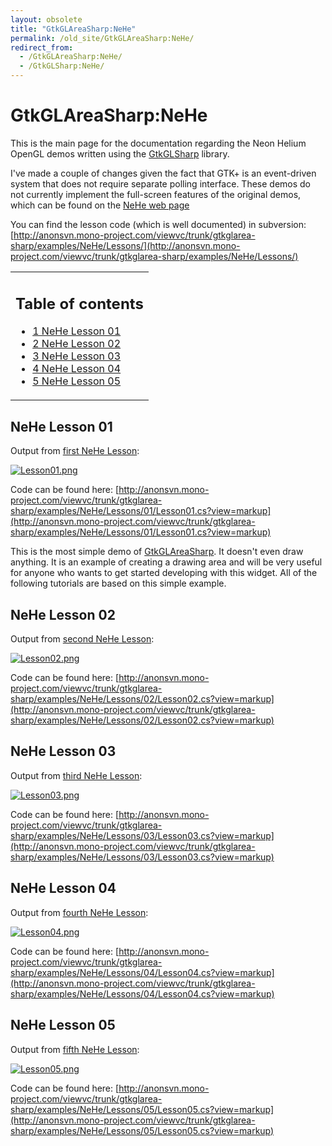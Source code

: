 ```yaml
---
layout: obsolete
title: "GtkGLAreaSharp:NeHe"
permalink: /old_site/GtkGLAreaSharp:NeHe/
redirect_from:
  - /GtkGLAreaSharp:NeHe/
  - /GtkGLSharp:NeHe/
---
```


GtkGLAreaSharp:NeHe
===================

This is the main page for the documentation regarding the Neon Helium OpenGL demos written using the [GtkGLSharp]({{site.github.url}}/old_site/GtkGLAreaSharp) library.

I've made a couple of changes given the fact that GTK+ is an event-driven system that does not require separate polling interface. These demos do not currently implement the full-screen features of the original demos, which can be found on the [NeHe web page](http://nehe.gamedev.net/)

You can find the lesson code (which is well documented) in subversion: [http://anonsvn.mono-project.com/viewvc/trunk/gtkglarea-sharp/examples/NeHe/Lessons/](http://anonsvn.mono-project.com/viewvc/trunk/gtkglarea-sharp/examples/NeHe/Lessons/)

<table>
<col width="100%" />
<tbody>
<tr class="odd">
<td align="left"><h2>Table of contents</h2>
<ul>
<li><a href="#NeHe_Lesson_01">1 NeHe Lesson 01</a></li>
<li><a href="#NeHe_Lesson_02">2 NeHe Lesson 02</a></li>
<li><a href="#NeHe_Lesson_03">3 NeHe Lesson 03</a></li>
<li><a href="#NeHe_Lesson_04">4 NeHe Lesson 04</a></li>
<li><a href="#NeHe_Lesson_05">5 NeHe Lesson 05</a></li>
</ul></td>
</tr>
</tbody>
</table>

NeHe Lesson 01
--------------

Output from [first NeHe Lesson](http://nehe.gamedev.net/data/lessons/lesson.asp?lesson=01):

[![Lesson01.png]({{site.github.url}}/old_site/images/5/5a/Lesson01.png)]({{site.github.url}}/old_site/images/5/5a/Lesson01.png)

Code can be found here: [http://anonsvn.mono-project.com/viewvc/trunk/gtkglarea-sharp/examples/NeHe/Lessons/01/Lesson01.cs?view=markup](http://anonsvn.mono-project.com/viewvc/trunk/gtkglarea-sharp/examples/NeHe/Lessons/01/Lesson01.cs?view=markup)

This is the most simple demo of [GtkGLAreaSharp]({{site.github.url}}/old_site/GtkGLAreaSharp "GtkGLAreaSharp"). It doesn't even draw anything. It is an example of creating a drawing area and will be very useful for anyone who wants to get started developing with this widget. All of the following tutorials are based on this simple example.

NeHe Lesson 02
--------------

Output from [second NeHe Lesson](http://nehe.gamedev.net/data/lessons/lesson.asp?lesson=02):

[![Lesson02.png]({{site.github.url}}/old_site/images/d/d0/Lesson02.png)]({{site.github.url}}/old_site/images/d/d0/Lesson02.png)

Code can be found here: [http://anonsvn.mono-project.com/viewvc/trunk/gtkglarea-sharp/examples/NeHe/Lessons/02/Lesson02.cs?view=markup](http://anonsvn.mono-project.com/viewvc/trunk/gtkglarea-sharp/examples/NeHe/Lessons/02/Lesson02.cs?view=markup)

NeHe Lesson 03
--------------

Output from [third NeHe Lesson](http://nehe.gamedev.net/data/lessons/lesson.asp?lesson=03):

[![Lesson03.png]({{site.github.url}}/old_site/images/3/3c/Lesson03.png)]({{site.github.url}}/old_site/images/3/3c/Lesson03.png)

Code can be found here: [http://anonsvn.mono-project.com/viewvc/trunk/gtkglarea-sharp/examples/NeHe/Lessons/03/Lesson03.cs?view=markup](http://anonsvn.mono-project.com/viewvc/trunk/gtkglarea-sharp/examples/NeHe/Lessons/03/Lesson03.cs?view=markup)

NeHe Lesson 04
--------------

Output from [fourth NeHe Lesson](http://nehe.gamedev.net/data/lessons/lesson.asp?lesson=04):

[![Lesson04.png]({{site.github.url}}/old_site/images/5/5b/Lesson04.png)]({{site.github.url}}/old_site/images/5/5b/Lesson04.png)

Code can be found here: [http://anonsvn.mono-project.com/viewvc/trunk/gtkglarea-sharp/examples/NeHe/Lessons/04/Lesson04.cs?view=markup](http://anonsvn.mono-project.com/viewvc/trunk/gtkglarea-sharp/examples/NeHe/Lessons/04/Lesson04.cs?view=markup)

NeHe Lesson 05
--------------

Output from [fifth NeHe Lesson](http://nehe.gamedev.net/data/lessons/lesson.asp?lesson=05):

[![Lesson05.png]({{site.github.url}}/old_site/images/7/71/Lesson05.png)]({{site.github.url}}/old_site/images/7/71/Lesson05.png)

Code can be found here: [http://anonsvn.mono-project.com/viewvc/trunk/gtkglarea-sharp/examples/NeHe/Lessons/05/Lesson05.cs?view=markup](http://anonsvn.mono-project.com/viewvc/trunk/gtkglarea-sharp/examples/NeHe/Lessons/05/Lesson05.cs?view=markup)

